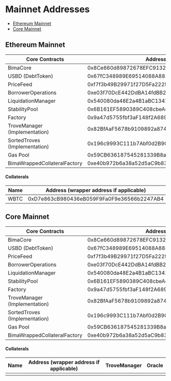 # Mainnet Addresses

-   [Ethereum Mainnet](#Ethereum-mainnet)
-   [Core Mainnet](#Core-mainnet)

## Ethereum Mainnet

| Core Contracts                | Address                                    |
| ----------------------------- | ------------------------------------------ |
| BimaCore                      | 0x8Ce660d89872678EFC91321846c6E105ceeF4F2a |
| USBD (DebtToken)              | 0x67fC348989E69514088A883428D9723A6cA63d64 |
| PriceFeed                     | 0xf7f3b49B29971f27D5Fa2229c49d5F9CA3941D31 |
| BorrowerOperations            | 0xe03f70DcE442DdBA14fdBB2B4bc6B95D230cdc30 |
| LiquidationManager            | 0x540080da48E2a4B1aBC134153b45E303a82cf9F7 |
| StabilityPool                 | 0x6B161EF5890389C408cbeAee78c3dF43c4DF2c9A |
| Factory                       | 0x9a47d5755fbf3aF148f2A6890FE0fc59B1f500c6 |
| TroveManager (Implementation) | 0x82BfAaF5678b9109892a8747e4ef593ddE21c5aE |
| SortedTroves (Implementation) | 0x196c9993C111b7Abf0d2B90f9042421c71180912 |
| Gas Pool                      | 0x59CB636187545281339B8a7eB05c97f22DF8299a |
| BimaWrappedCollateralFactory  | 0xe40b972b6a38a52d5aC9b83E78AD1AA086c6B243 |

#### Collaterals

| Name | Address (wrapper address if applicable)    | TroveManager                               | Oracle                                     |
| ---- | ------------------------------------------ | ------------------------------------------ | ------------------------------------------ |
| WBTC | 0xD7e863cB980436eB059F9Fa0F9e36566b2247AB4 | 0xB2D7EeBD408991cc21EC150f9ee2bB6a8804a0f1 | 0xF4030086522a5bEEa4988F8cA5B36dbC97BeE88c |

## Core Mainnet

| Core Contracts                | Address                                    |
| ----------------------------- | ------------------------------------------ |
| BimaCore                      | 0x8Ce660d89872678EFC91321846c6E105ceeF4F2a |
| USBD (DebtToken)              | 0x67fC348989E69514088A883428D9723A6cA63d64 |
| PriceFeed                     | 0xf7f3b49B29971f27D5Fa2229c49d5F9CA3941D31 |
| BorrowerOperations            | 0xe03f70DcE442DdBA14fdBB2B4bc6B95D230cdc30 |
| LiquidationManager            | 0x540080da48E2a4B1aBC134153b45E303a82cf9F7 |
| StabilityPool                 | 0x6B161EF5890389C408cbeAee78c3dF43c4DF2c9A |
| Factory                       | 0x9a47d5755fbf3aF148f2A6890FE0fc59B1f500c6 |
| TroveManager (Implementation) | 0x82BfAaF5678b9109892a8747e4ef593ddE21c5aE |
| SortedTroves (Implementation) | 0x196c9993C111b7Abf0d2B90f9042421c71180912 |
| Gas Pool                      | 0x59CB636187545281339B8a7eB05c97f22DF8299a |
| BimaWrappedCollateralFactory  | 0xe40b972b6a38a52d5aC9b83E78AD1AA086c6B243 |

#### Collaterals

| Name | Address (wrapper address if applicable) | TroveManager | Oracle |
| ---- | --------------------------------------- | ------------ | ------ |
|      |                                         |              |        |

